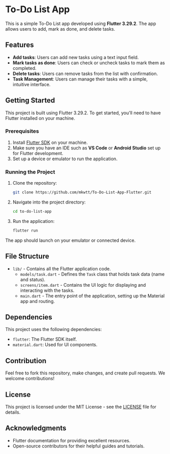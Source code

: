 # To-Do List App

This is a simple To-Do List app developed using **Flutter 3.29.2**. The app allows users to add, mark as done, and delete tasks.

## Features

- **Add tasks**: Users can add new tasks using a text input field.
- **Mark tasks as done**: Users can check or uncheck tasks to mark them as completed.
- **Delete tasks**: Users can remove tasks from the list with confirmation.
- **Task Management**: Users can manage their tasks with a simple, intuitive interface.

## Getting Started

This project is built using Flutter 3.29.2. To get started, you'll need to have Flutter installed on your machine.

### Prerequisites

1. Install [Flutter SDK](https://flutter.dev/docs/get-started/install) on your machine.
2. Make sure you have an IDE such as **VS Code** or **Android Studio** set up for Flutter development.
3. Set up a device or emulator to run the application.

### Running the Project

1. Clone the repository:

   ```bash
   git clone https://github.com/mkwtt/To-Do-List-App-Flutter.git
   ```

2. Navigate into the project directory:

   ```bash
   cd to-do-list-app
   ```

3. Run the application:

   ```bash
   flutter run
   ```

The app should launch on your emulator or connected device.

## File Structure

- `lib/` - Contains all the Flutter application code.
  - `models/task.dart` - Defines the `Task` class that holds task data (name and status).
  - `screens/item.dart` - Contains the UI logic for displaying and interacting with the tasks.
  - `main.dart` - The entry point of the application, setting up the Material app and routing.

## Dependencies

This project uses the following dependencies:

- `flutter`: The Flutter SDK itself.
- `material.dart`: Used for UI components.

## Contribution

Feel free to fork this repository, make changes, and create pull requests. We welcome contributions!

## License

This project is licensed under the MIT License - see the [LICENSE](LICENSE) file for details.

## Acknowledgments

- Flutter documentation for providing excellent resources.
- Open-source contributors for their helpful guides and tutorials.
